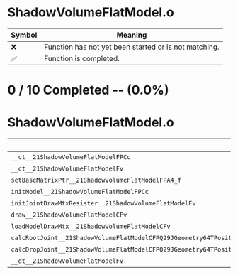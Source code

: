 # ShadowVolumeFlatModel.o
| Symbol | Meaning 
| ------------- | ------------- 
| :x: | Function has not yet been started or is not matching. 
| :white_check_mark: | Function is completed. 


# 0 / 10 Completed -- (0.0%)
# ShadowVolumeFlatModel.o
| Symbol | Decompiled? |
| ------------- | ------------- |
| `__ct__21ShadowVolumeFlatModelFPCc` | :x: |
| `__ct__21ShadowVolumeFlatModelFv` | :x: |
| `setBaseMatrixPtr__21ShadowVolumeFlatModelFPA4_f` | :x: |
| `initModel__21ShadowVolumeFlatModelFPCc` | :x: |
| `initJointDrawMtxResister__21ShadowVolumeFlatModelFv` | :x: |
| `draw__21ShadowVolumeFlatModelCFv` | :x: |
| `loadModelDrawMtx__21ShadowVolumeFlatModelCFv` | :x: |
| `calcRootJoint__21ShadowVolumeFlatModelCFPQ29JGeometry64TPosition3<Q29JGeometry38TMatrix34<Q29JGeometry13SMatrix34C<f>>>RCQ29JGeometry8TVec3<f>` | :x: |
| `calcDropJoint__21ShadowVolumeFlatModelCFPQ29JGeometry64TPosition3<Q29JGeometry38TMatrix34<Q29JGeometry13SMatrix34C<f>>>RCQ29JGeometry8TVec3<f>` | :x: |
| `__dt__21ShadowVolumeFlatModelFv` | :x: |
